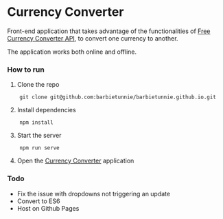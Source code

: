 # Currency Converter
Front-end application that takes advantage of the functionalities of [Free Currency Converter API](https://free.currencyconverterapi.com/), to convert one currency to another. 

The application works both online and offline.


### How to run
1. Clone the repo
```
    git clone git@github.com:barbietunnie/barbietunnie.github.io.git
```
2. Install dependencies
```
    npm install
```
3. Start the server
```
    npm run serve
```
4. Open the [Currency Converter](http://localhost:8888) application


### Todo
- Fix the issue with dropdowns not triggering an update
- Convert to ES6
- Host on Github Pages
